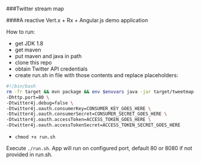 ###Twitter stream map

####A reactive Vert.x + Rx + Angular.js demo application

How to run:
- get JDK 1.8
- get maven
- put maven and java in path
- clone this repo
- obtain Twitter API credentials 
- create run.sh in file with those contents and replace placeholders:

```bash
#!/bin/bash
rm -fr target && mvn package && env $envvars java -jar target/tweetmap-1.0-SNAPSHOT-fat.jar \
-Dhttp.port=80 \
-Dtwitter4j.debug=false \
-Dtwitter4j.oauth.consumerKey=CONSUMER_KEY_GOES_HERE \
-Dtwitter4j.oauth.consumerSecret=CONSUMER_SECRET_GOES_HERE \
-Dtwitter4j.oauth.accessToken=ACCESS_TOKEN_GOES_HERE \
-Dtwitter4j.oauth.accessTokenSecret=ACCESS_TOKEN_SECRET_GOES_HERE
```
- `chmod +x run.sh` 

Execute `./run.sh`. App will run on configured port, default 80 or 8080 if not provided in run.sh.
